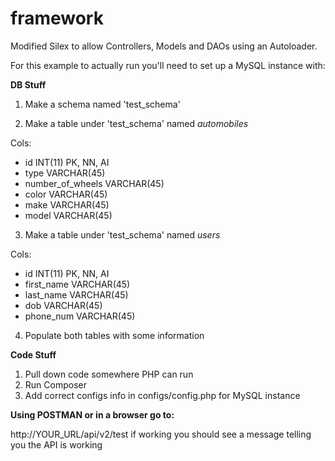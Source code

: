 # framework
Modified Silex to allow Controllers, Models and DAOs using an Autoloader.

For this example to actually run you'll need to set up a MySQL instance with:

**DB Stuff**

1) Make a schema named 'test_schema'

2) Make a table under 'test_schema' named *automobiles*

Cols:
- id INT(11) PK, NN, AI
- type VARCHAR(45)
- number_of_wheels VARCHAR(45)
- color VARCHAR(45)
- make VARCHAR(45)
- model VARCHAR(45)

3) Make a table under 'test_schema' named *users*

Cols:
- id INT(11) PK, NN, AI
- first_name VARCHAR(45)
- last_name VARCHAR(45)
- dob VARCHAR(45)
- phone_num VARCHAR(45)

4) Populate both tables with some information

**Code Stuff**

1) Pull down code somewhere PHP can run
2) Run Composer
3) Add correct configs info in configs/config.php for MySQL instance


**Using POSTMAN or in a browser go to:**

http://YOUR_URL/api/v2/test
if working you should see a message telling you the API is working